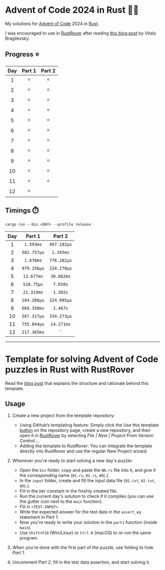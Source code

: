 # Advent of Code 2024 in Rust :christmas_tree::crab:

My solutions for [Advent of Code](https://adventofcode.com/2024) 2024
in [Rust](https://www.rust-lang.org/).

I was encouraged to use in [RustRover](https://www.jetbrains.com/rust/) after
reading [this blog post](https://blog.jetbrains.com/rust/2024/11/29/advent-of-code-in-rust-for-the-rest-of-us/)
by Vitaly Bragilevsky.

## Progress :star:

| Day | Part 1 | Part 2 |
|:---:|:------:|:------:|
|  1  | :star: | :star: |
|  2  | :star: | :star: |
|  3  | :star: | :star: |
|  4  | :star: | :star: |
|  5  | :star: | :star: |
|  6  | :star: | :star: |
|  7  | :star: | :star: |
|  8  | :star: | :star: |
|  9  | :star: | :star: |
| 10  | :star: | :star: |
| 11  | :star: | :star: |
| 12  | :star: |        |

## Timings :stopwatch:

`cargo run --bin <DAY> --profile release`

| Day |   Part 1    |   Part 2    |
|:---:|:-----------:|:-----------:|
|  1  |  `1.593ms`  | `497.182µs` |
|  2  | `502.757µs` |  `1.345ms`  |
|  3  |  `1.676ms`  | `776.282µs` |
|  4  | `979.156µs` | `234.270µs` |
|  5  | `13.677ms`  | `30.662ms`  |
|  6  | `516.75µs`  |  `7.650s`   |
|  7  | `21.319ms`  |  `1.302s`   |
|  8  | `104.208µs` | `224.995µs` |
|  9  | `669.350ms` |  `1.467s`   |
| 10  | `567.317µs` | `334.273µs` |
| 11  | `755.844µs` | `14.271ms`  |
| 12  | `217.365ms` |     ``      |

***

# Template for solving Advent of Code puzzles in Rust with RustRover

Read
the [blog post](https://blog.jetbrains.com/rust/2024/11/29/advent-of-code-in-rust-for-the-rest-of-us/)
that
explains the structure and rationale behind this template.

## Usage

1. Create a new project from the template repository:
    - Using GitHub’s templating feature: Simply click the Use this
      template [button](https://github.com/new?template_name=advent-of-code-rust-template&template_owner=bravit)
      on the
      repository page, create a new repository, and then open it
      in [RustRover](https://www.jetbrains.com/rust/) by
      selecting *File | New | Project From Version Control…*.
    - Adding the template to RustRover: You can integrate the template directly into
      RustRover and use the regular New
      Project wizard.

2. Whenever you're ready to start solving a new day's puzzle:
    - Open the `bin` folder, copy and paste the `NN.rs` file into it, and give it the
      corresponding name (`01.rs`,
      `02.rs`, etc.).
    - In the `input` folder, create and fill the input data file (`01.txt`, `02.txt`,
      etc.).
    - Fill in the `DAY` constant in the freshly created file.
    - Run the current day's solution to check if it compiles (you can use the gutter
      icon next to the `main` function).
    - Fill in `<TEST-INPUT>`.
    - Write the expected answer for the test data in the `assert_eq` statement in *Part
      1*.
    - Now you're ready to write your solution in the `part1` function (inside `main`).
    - Use `Shift+F10` (Win/Linux) or `Ctrl-R` (macOS) to re-run the same program.

3. When you're done with the first part of the puzzle, use folding to hide *Part 1*.

4. Uncomment *Part 2*, fill in the test data assertion, and start solving it.
